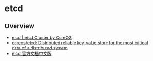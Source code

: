 # etcd


## Overview

- [etcd | etcd Cluster by CoreOS](https://coreos.com/etcd/)
- [coreos/etcd: Distributed reliable key-value store for the most critical data of a distributed system](https://github.com/coreos/etcd)
- [etcd 官方文档中文版](https://etcd.doczh.cn/)
